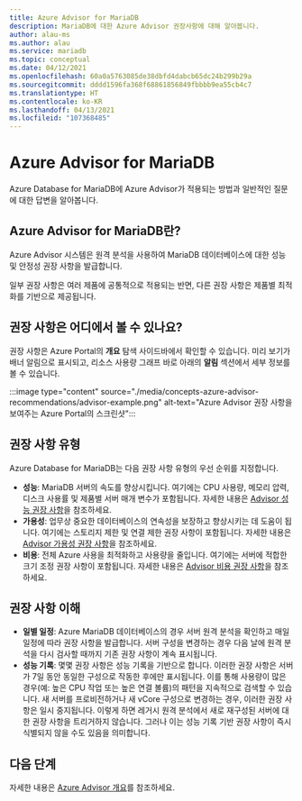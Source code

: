 ```yaml
---
title: Azure Advisor for MariaDB
description: MariaDB에 대한 Azure Advisor 권장사항에 대해 알아봅니다.
author: alau-ms
ms.author: alau
ms.service: mariadb
ms.topic: conceptual
ms.date: 04/12/2021
ms.openlocfilehash: 60a0a5763085de38dbfd4dabcb65dc24b299b29a
ms.sourcegitcommit: dddd1596fa368f68861856849fbbbb9ea55cb4c7
ms.translationtype: HT
ms.contentlocale: ko-KR
ms.lasthandoff: 04/13/2021
ms.locfileid: "107368485"
---
```

# <a name="azure-advisor-for-mariadb"></a>Azure Advisor for MariaDB
Azure Database for MariaDB에 Azure Advisor가 적용되는 방법과 일반적인 질문에 대한 답변을 알아봅니다.
## <a name="what-is-azure-advisor-for-mariadb"></a>Azure Advisor for MariaDB란?
Azure Advisor 시스템은 원격 분석을 사용하여 MariaDB 데이터베이스에 대한 성능 및 안정성 권장 사항을 발급합니다. 

일부 권장 사항은 여러 제품에 공통적으로 적용되는 반면, 다른 권장 사항은 제품별 최적화를 기반으로 제공됩니다.
## <a name="where-can-i-view-my-recommendations"></a>권장 사항은 어디에서 볼 수 있나요?
권장 사항은 Azure Portal의 **개요** 탐색 사이드바에서 확인할 수 있습니다. 미리 보기가 배너 알림으로 표시되고, 리소스 사용량 그래프 바로 아래의 **알림** 섹션에서 세부 정보를 볼 수 있습니다.

:::image type="content" source="./media/concepts-azure-advisor-recommendations/advisor-example.png" alt-text="Azure Advisor 권장 사항을 보여주는 Azure Portal의 스크린샷":::

## <a name="recommendation-types"></a>권장 사항 유형
Azure Database for MariaDB는 다음 권장 사항 유형의 우선 순위를 지정합니다.
* **성능**: MariaDB 서버의 속도를 향상시킵니다. 여기에는 CPU 사용량, 메모리 압력, 디스크 사용률 및 제품별 서버 매개 변수가 포함됩니다. 자세한 내용은 [Advisor 성능 권장 사항](../advisor/advisor-performance-recommendations.md)을 참조하세요.
* **가용성**: 업무상 중요한 데이터베이스의 연속성을 보장하고 향상시키는 데 도움이 됩니다. 여기에는 스토리지 제한 및 연결 제한 권장 사항이 포함됩니다. 자세한 내용은 [Advisor 가용성 권장 사항](../advisor/advisor-high-availability-recommendations.md)을 참조하세요.
* **비용**: 전체 Azure 사용을 최적화하고 사용량을 줄입니다. 여기에는 서버에 적합한 크기 조정 권장 사항이 포함됩니다. 자세한 내용은 [Advisor 비용 권장 사항](../advisor/advisor-cost-recommendations.md)을 참조하세요.

## <a name="understanding-your-recommendations"></a>권장 사항 이해
* **일별 일정**: Azure MariaDB 데이터베이스의 경우 서버 원격 분석을 확인하고 매일 일정에 따라 권장 사항을 발급합니다. 서버 구성을 변경하는 경우 다음 날에 원격 분석을 다시 검사할 때까지 기존 권장 사항이 계속 표시됩니다. 
* **성능 기록**: 몇몇 권장 사항은 성능 기록을 기반으로 합니다. 이러한 권장 사항은 서버가 7일 동안 동일한 구성으로 작동한 후에만 표시됩니다. 이를 통해 사용량이 많은 경우(예: 높은 CPU 작업 또는 높은 연결 볼륨)의 패턴을 지속적으로 검색할 수 있습니다. 새 서버를 프로비전하거나 새 vCore 구성으로 변경하는 경우, 이러한 권장 사항은 일시 중지됩니다. 이렇게 하면 레거시 원격 분석에서 새로 재구성된 서버에 대한 권장 사항을 트리거하지 않습니다. 그러나 이는 성능 기록 기반 권장 사항이 즉시 식별되지 않을 수도 있음을 의미합니다.

## <a name="next-steps"></a>다음 단계
자세한 내용은 [Azure Advisor 개요](../advisor/advisor-overview.md)를 참조하세요.
